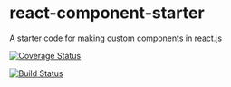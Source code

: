 # react-component-starter
A starter code for making custom  components in react.js

[![Coverage Status](https://coveralls.io/repos/github/jeddtony/react-component-starter/badge.svg?branch=master)](https://coveralls.io/github/jeddtony/react-component-starter?branch=master)

[![Build Status](https://travis-ci.com/jeddtony/react-component-starter.svg?branch=master)](https://travis-ci.com/jeddtony/react-component-starter)

